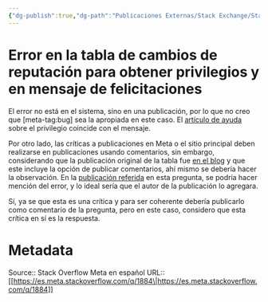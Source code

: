```yaml
---
{"dg-publish":true,"dg-path":"Publicaciones Externas/Stack Exchange/Stack Overflow en español/Stack Overflow en español Meta/es.meta.stackoverflow.com-1884.md","permalink":"/publicaciones-externas/stack-exchange/stack-overflow-en-espanol/stack-overflow-en-espanol-meta/es-meta-stackoverflow-com-1884/","title":"Error en la tabla de cambios de reputación para obtener privilegios y en mensaje de felicitaciones","hide":true,"noteIcon":"default","created":"2024-04-03T12:49:10.593-06:00","updated":"2024-04-05T16:44:00.976-06:00"}
---
```


# Error en la tabla de cambios de reputación para obtener privilegios y en mensaje de felicitaciones

El error no está en el sistema, sino en una publicación, por lo que no creo que [meta-tag:bug] sea la apropiada en este caso. El [artículo de ayuda](https://es.stackoverflow.com/help/privileges/edit) sobre el privilegio coincide con el mensaje.

Por otro lado, las críticas a publicaciones en Meta o el sitio principal deben realizarse en publicaciones usando comentarios, sin embargo, considerando que la publicación original de la tabla fue [en el blog][1] y que este incluye la opción de publicar comentarios, ahí mismo se debería hacer la observación. En la [publicación referida][2] en esta pregunta, se podría hacer mención del error, y lo ideal sería que el autor de la publicación lo agregara.

Sí, ya se que esta es una crítica y para ser coherente debería publicarlo como comentario de la pregunta, pero en este caso, considero que esta crítica en sí es la respuesta.


  [1]: https://stackoverflow.blog/2017/04/20/buenas-noticias-para-mayo-2017/
  [2]: http://es.meta.stackoverflow.com/questions/1810/qu%C3%A9-cambia-cuando-el-sitio-pasa-de-beta-a-graduado/1813#1813

# Metadata
Source:: Stack Overflow Meta en español
URL:: [[https://es.meta.stackoverflow.com/q/1884\|https://es.meta.stackoverflow.com/q/1884]]

